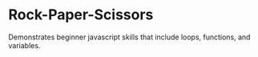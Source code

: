 # Rock-Paper-Scissors
Demonstrates beginner javascript skills that include loops, functions, and variables.